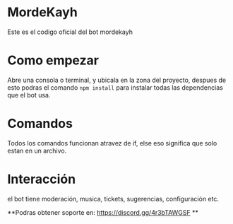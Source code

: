 # MordeKayh
Este es el codigo oficial del bot mordekayh


# Como empezar
Abre una consola o terminal, y ubicala en la zona del proyecto, despues de esto podras el comando `npm install` para instalar todas las dependencias que el bot usa.

# Comandos
Todos los comandos funcionan atravez de if, else eso significa que solo estan en un archivo.

# Interacción

el bot tiene moderación, musica, tickets, sugerencias, configuración etc.


**Podras obtener soporte en: https://discord.gg/4r3bTAWGSF **
